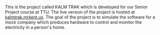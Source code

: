 This is the project called KALM TRAK which is developed for our Senior Project course at TTU. The live version of the project is hosted at [kalmtrak.mrkent.us][proj url]. The goal of the project is to simulate the software for a mock company which produces hardware to control and monitor the electricity in a person's home.


[proj url]: http://kalmtrak.mrkentu.us
	"KALM TRAK"